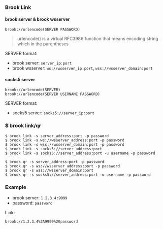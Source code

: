 ### Brook Link

#### brook server & brook wsserver

```
brook://urlencode(SERVER PASSWORD)
```

> urlencode() is a virtual RFC3986 function that means encoding string which in the parentheses

SERVER format:

* brook server: `server_ip:port`
* brook wsserver: `ws://wsserver_ip:port`, `wss://wsserver_domain:port`

#### socks5 server

```
brook://urlencode(SERVER)
brook://urlencode(SERVER USERNAME PASSWORD)
```

SERVER format:

* socks5 server: `socks5://server_ip:port`

### $ brook link/qr

```
$ brook link -s server_address:port -p password
$ brook link -s ws://wsserver_address:port -p password
$ brook link -s wss://wsserver_domain:port -p password
$ brook link -s socks5://server_address:port
$ brook link -s socks5://server_address:port -u username -p password

$ brook qr -s server_address:port -p password
$ brook qr -s ws://wsserver_address:port -p password
$ brook qr -s wss://wsserver_domain:port
$ brook qr -s socks5://server_address:port -u username -p password
```

### Example

* brook server: `1.2.3.4:9999`
* password: `password`

Link:

```
brook://1.2.3.4%3A9999%20password
```

